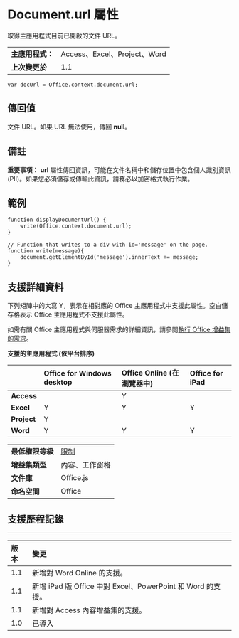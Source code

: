 ﻿
# <a name="document.url-property"></a>Document.url 屬性
取得主應用程式目前已開啟的文件 URL。

|||
|:-----|:-----|
|**主應用程式︰**|Access、Excel、Project、Word|
|**上次變更於**|1.1|

```
var docUrl = Office.context.document.url;
```


## <a name="return-value"></a>傳回值

文件 URL。如果 URL 無法使用，傳回 **null**。


## <a name="remarks"></a>備註

 **重要事項：** **url** 屬性傳回資訊，可能在文件名稱中和儲存位置中包含個人識別資訊 (PII)。如果您必須儲存或傳輸此資訊，請務必以加密格式執行作業。


## <a name="example"></a>範例




```
function displayDocumentUrl() {
    write(Office.context.document.url);
}

// Function that writes to a div with id='message' on the page.
function write(message){
    document.getElementById('message').innerText += message; 
}
```




## <a name="support-details"></a>支援詳細資料


下列矩陣中的大寫 Y，表示在相對應的 Office 主應用程式中支援此屬性。空白儲存格表示 Office 主應用程式不支援此屬性。

如需有關 Office 主應用程式與伺服器需求的詳細資訊，請參閱[執行 Office 增益集的需求](../../docs/overview/requirements-for-running-office-add-ins.md)。


**支援的主應用程式 (依平台排序)**


||**Office for Windows desktop**|**Office Online (在瀏覽器中)**|**Office for iPad**|
|:-----|:-----|:-----|:-----|
|**Access**||Y||
|**Excel**|Y|Y|Y|
|**Project**|Y|||
|**Word**|Y|Y|Y|

|||
|:-----|:-----|
|**最低權限等級**|[限制](../../docs/develop/requesting-permissions-for-api-use-in-content-and-task-pane-add-ins.md)|
|**增益集類型**|內容、工作窗格|
|**文件庫**|Office.js|
|**命名空間**|Office|

## <a name="support-history"></a>支援歷程記錄





****


|**版本**|**變更**|
|:-----|:-----|
|1.1|新增對 Word Online 的支援。|
|1.1|新增 iPad 版 Office 中對 Excel、PowerPoint 和 Word 的支援。|
|1.1|新增對 Access 內容增益集的支援。|
|1.0|已導入|
